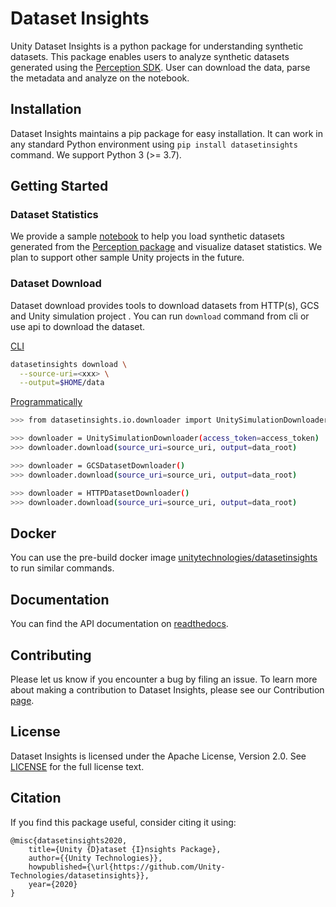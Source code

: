 # Dataset Insights

Unity Dataset Insights is a python package for understanding synthetic datasets.
This package enables users to analyze synthetic datasets generated using the [Perception SDK](https://github.com/Unity-Technologies/com.unity.perception).
User can download the data, parse the metadata and analyze on the notebook.

## Installation

Dataset Insights maintains a pip package for easy installation. It can work in any standard Python environment using `pip install datasetinsights` command. We support Python 3 (>= 3.7).

## Getting Started

### Dataset Statistics

We provide a sample [notebook](notebooks/Perception_Statistics.ipynb) to help you load synthetic datasets generated from the [Perception package](https://github.com/Unity-Technologies/com.unity.perception) and visualize dataset statistics. We plan to support other sample Unity projects in the future.

### Dataset Download

Dataset download provides tools to download datasets from HTTP(s), GCS and Unity simulation project . You can run `download` command from cli or use api to download the dataset.

[CLI](https://datasetinsights.readthedocs.io/en/latest/datasetinsights.commands.html#datasetinsights-commands-download)

```bash
datasetinsights download \
  --source-uri=<xxx> \
  --output=$HOME/data
```
[Programmatically](https://datasetinsights.readthedocs.io/en/latest/datasetinsights.io.downloader.html#module-datasetinsights.io.downloader.gcs_downloader)

```bash
>>> from datasetinsights.io.downloader import UnitySimulationDownloader, GCSDatasetDownloader, HTTPDatasetDownloader

>>> downloader = UnitySimulationDownloader(access_token=access_token)
>>> downloader.download(source_uri=source_uri, output=data_root)

>>> downloader = GCSDatasetDownloader()
>>> downloader.download(source_uri=source_uri, output=data_root)

>>> downloader = HTTPDatasetDownloader()
>>> downloader.download(source_uri=source_uri, output=data_root)

```

## Docker

You can use the pre-build docker image [unitytechnologies/datasetinsights](https://hub.docker.com/r/unitytechnologies/datasetinsights) to run similar commands.

## Documentation

You can find the API documentation on [readthedocs](https://datasetinsights.readthedocs.io/en/latest/).

## Contributing

Please let us know if you encounter a bug by filing an issue. To learn more about making a contribution to Dataset Insights, please see our Contribution [page](CONTRIBUTING.md).

## License

Dataset Insights is licensed under the Apache License, Version 2.0. See [LICENSE](LICENCE) for the full license text.

## Citation
If you find this package useful, consider citing it using:
```
@misc{datasetinsights2020,
    title={Unity {D}ataset {I}nsights Package},
    author={{Unity Technologies}},
    howpublished={\url{https://github.com/Unity-Technologies/datasetinsights}},
    year={2020}
}
```
